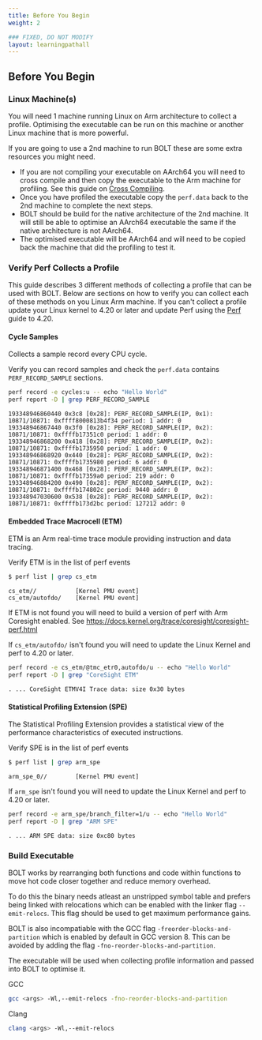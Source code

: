 ```yaml
---
title: Before You Begin
weight: 2

### FIXED, DO NOT MODIFY
layout: learningpathall
---
```


## Before You Begin

### Linux Machine(s)

You will need 1 machine running Linux on Arm architecture to collect a profile. Optimising the executable can be run on this machine or another Linux machine that is more powerful.

If you are going to use a 2nd machine to run BOLT these are some extra resources you might need.

- If you are not compiling your executable on AArch64 you will need to cross compile and then copy the executable to the Arm machine for profiling. See this guide on [Cross Compiling](/install-guides/gcc/cross/).
- Once you have profiled the executable copy the `perf.data` back to the 2nd machine to complete the next steps.
- BOLT should be build for the native architecture of the 2nd machine. It will still be able to optimise an AArch64 executable the same if the native architecture is not AArch64.
- The optimised executable will be AArch64 and will need to be copied back the machine that did the profiling to test it.

### Verify Perf Collects a Profile

This guide describes 3 different methods of collecting a profile that can be used with BOLT. Below are sections on how to verify you can collect each of these methods on you Linux Arm machine. If you can't collect a profile update your Linux kernel to 4.20 or later and update Perf using the [Perf](/install-guides/perf/) guide to 4.20.

#### Cycle Samples

Collects a sample record every CPU cycle. 

Verify you can record samples and check the `perf.data` contains `PERF_RECORD_SAMPLE` sections.

```bash { target="ubuntu:latest" }
perf record -e cycles:u -- echo "Hello World"
perf report -D | grep PERF_RECORD_SAMPLE
```

```output
193348946860440 0x3c8 [0x28]: PERF_RECORD_SAMPLE(IP, 0x1): 10871/10871: 0xffff8000813b4f34 period: 1 addr: 0
193348946867440 0x3f0 [0x28]: PERF_RECORD_SAMPLE(IP, 0x2): 10871/10871: 0xffffb17351c0 period: 1 addr: 0
193348946868200 0x418 [0x28]: PERF_RECORD_SAMPLE(IP, 0x2): 10871/10871: 0xffffb1735950 period: 1 addr: 0
193348946868920 0x440 [0x28]: PERF_RECORD_SAMPLE(IP, 0x2): 10871/10871: 0xffffb1735980 period: 6 addr: 0
193348946871400 0x468 [0x28]: PERF_RECORD_SAMPLE(IP, 0x2): 10871/10871: 0xffffb17359a0 period: 219 addr: 0
193348946884200 0x490 [0x28]: PERF_RECORD_SAMPLE(IP, 0x2): 10871/10871: 0xffffb174802c period: 9440 addr: 0
193348947030600 0x538 [0x28]: PERF_RECORD_SAMPLE(IP, 0x2): 10871/10871: 0xffffb173d2bc period: 127212 addr: 0
```

#### Embedded Trace Macrocell (ETM)

ETM is an Arm real-time trace module providing instruction and data tracing.

Verify ETM is in the list of perf events

```bash { target="ubuntu:latest" }
$ perf list | grep cs_etm
```

```output
cs_etm//           [Kernel PMU event]
cs_etm/autofdo/    [Kernel PMU event]
```

If ETM is not found you will need to build a version of perf with Arm Coresight enabled. See https://docs.kernel.org/trace/coresight/coresight-perf.html

If `cs_etm/autofdo/` isn't found you will need to update the Linux Kernel and perf to 4.20 or later.

```bash { target="ubuntu:latest" }
perf record -e cs_etm/@tmc_etr0,autofdo/u -- echo "Hello World"
perf report -D | grep "CoreSight ETM"
```

```output
. ... CoreSight ETMV4I Trace data: size 0x30 bytes
```

#### Statistical Profiling Extension (SPE)

The Statistical Profiling Extension provides a statistical view of the performance characteristics of executed instructions.

Verify SPE is in the list of perf events

```bash { target="ubuntu:latest" }
$ perf list | grep arm_spe
```

```output
arm_spe_0//        [Kernel PMU event]
```

If `arm_spe` isn't found you will need to update the Linux Kernel and perf to 4.20 or later.

```bash { target="ubuntu:latest" }
perf record -e arm_spe/branch_filter=1/u -- echo "Hello World"
perf report -D | grep "ARM SPE"
```

```output
. ... ARM SPE data: size 0xc80 bytes
```

### Build Executable

BOLT works by rearranging both functions and code within functions to move hot code closer together and reduce memory overhead.

To do this the binary needs atleast an unstripped symbol table and prefers being linked with relocations which can be enabled with the linker flag `--emit-relocs`. This flag should be used to get maximum performance gains.

BOLT is also incompatiable with the GCC flag `-freorder-blocks-and-partition` which is enabled by default in GCC version 8. This can be avoided by adding the flag `-fno-reorder-blocks-and-partition`.

The executable will be used when collecting profile information and passed into BOLT to optimise it.

GCC

```bash
gcc <args> -Wl,--emit-relocs -fno-reorder-blocks-and-partition
```

Clang

```bash
clang <args> -Wl,--emit-relocs
```